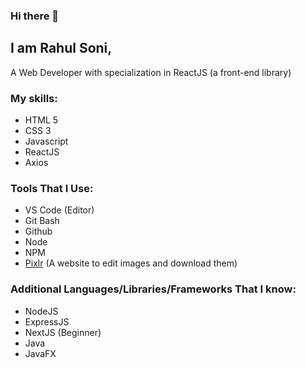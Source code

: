 ### Hi there 👋

## I am **Rahul Soni**,

A Web Developer with specialization in ReactJS (a front-end library)

### My skills:

- HTML 5
- CSS 3
- Javascript
- ReactJS
- Axios

### Tools That I Use:

- VS Code (Editor)
- Git Bash
- Github
- Node
- NPM
- [Pixlr](https://pixlr.com/) (A website to edit images and download them)

### Additional Languages/Libraries/Frameworks That I know:

- NodeJS
- ExpressJS
- NextJS (Beginner)
- Java
- JavaFX
